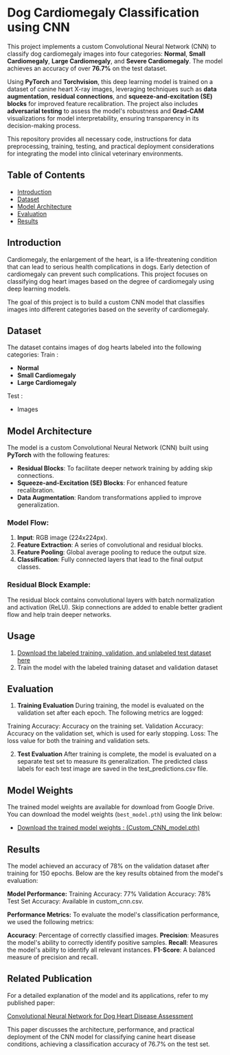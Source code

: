 # Dog Cardiomegaly Classification using CNN

This project implements a custom Convolutional Neural Network (CNN) to classify dog cardiomegaly images into four categories: **Normal**, **Small Cardiomegaly**, **Large Cardiomegaly**, and **Severe Cardiomegaly**. The model achieves an accuracy of over **76.7%** on the test dataset.

Using **PyTorch** and **Torchvision**, this deep learning model is trained on a dataset of canine heart X-ray images, leveraging techniques such as **data augmentation**, **residual connections**, and **squeeze-and-excitation (SE) blocks** for improved feature recalibration. The project also includes **adversarial testing** to assess the model's robustness and **Grad-CAM** visualizations for model interpretability, ensuring transparency in its decision-making process.

This repository provides all necessary code, instructions for data preprocessing, training, testing, and practical deployment considerations for integrating the model into clinical veterinary environments.


## Table of Contents
- [Introduction](#introduction)
- [Dataset](#dataset)
- [Model Architecture](#model-architecture)
- [Evaluation](#evaluation)
- [Results](#results)

## Introduction

Cardiomegaly, the enlargement of the heart, is a life-threatening condition that can lead to serious health complications in dogs. Early detection of cardiomegaly can prevent such complications. This project focuses on classifying dog heart images based on the degree of cardiomegaly using deep learning models.

The goal of this project is to build a custom CNN model that classifies images into different categories based on the severity of cardiomegaly.

## Dataset

The dataset contains images of dog hearts labeled into the following categories:
Train : 
  - **Normal**
  - **Small Cardiomegaly**
  - **Large Cardiomegaly**

Test :
  - Images


## Model Architecture

The model is a custom Convolutional Neural Network (CNN) built using **PyTorch** with the following features:
- **Residual Blocks**: To facilitate deeper network training by adding skip connections.
- **Squeeze-and-Excitation (SE) Blocks**: For enhanced feature recalibration.
- **Data Augmentation**: Random transformations applied to improve generalization.

### Model Flow:
1. **Input**: RGB image (224x224px).
2. **Feature Extraction**: A series of convolutional and residual blocks.
3. **Feature Pooling**: Global average pooling to reduce the output size.
4. **Classification**: Fully connected layers that lead to the final output classes.

### Residual Block Example:
The residual block contains convolutional layers with batch normalization and activation (ReLU). Skip connections are added to enable better gradient flow and help train deeper networks.


## Usage

1. [Download the labeled training, validation, and unlabeled test dataset here](https://yuad-my.sharepoint.com/personal/youshan_zhang_yu_edu/_layouts/15/onedrive.aspx?id=%2Fpersonal%2Fyoushan%5Fzhang%5Fyu%5Fedu%2FDocuments%2FDog%5FX%5Fray&ga=1)
2. Train the model with the labeled training dataset and validation dataset

## Evaluation
1. **Training Evaluation**
During training, the model is evaluated on the validation set after each epoch. The following metrics are logged:

Training Accuracy: Accuracy on the training set.
Validation Accuracy: Accuracy on the validation set, which is used for early stopping.
Loss: The loss value for both the training and validation sets.

2. **Test Evaluation**
After training is complete, the model is evaluated on a separate test set to measure its generalization. The predicted class labels for each test image are saved in the test_predictions.csv file.

## Model Weights

The trained model weights are available for download from Google Drive. You can download the model weights (`best_model.pth`) using the link below:

- [Download the trained model weights : (Custom_CNN_model.pth)](https://drive.google.com/file/d/1gndENAaFLNXBwLSBZGC7Br4GOsLzaLi4/view?usp=sharing)


## Results
The model achieved an accuracy of 78% on the validation dataset after training for 150 epochs. Below are the key results obtained from the model's evaluation:

**Model Performance:**
Training Accuracy: 77%
Validation Accuracy: 78%
Test Set Accuracy: Available in custom_cnn.csv.

**Performance Metrics:**
To evaluate the model's classification performance, we used the following metrics:

**Accuracy**: Percentage of correctly classified images.
**Precision**: Measures the model's ability to correctly identify positive samples.
**Recall**: Measures the model's ability to identify all relevant instances.
**F1-Score**: A balanced measure of precision and recall.



## Related Publication

For a detailed explanation of the model and its applications, refer to my published paper:

[Convolutional Neural Network for Dog Heart Disease Assessment](https://www.researchgate.net/publication/385896627_Convolutional_Neural_Network_for_Dog_Heart_Disease_Assessment)

This paper discusses the architecture, performance, and practical deployment of the CNN model for classifying canine heart disease conditions, achieving a classification accuracy of 76.7\% on the test set.
